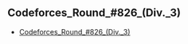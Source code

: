 ## Codeforces_Round_#826_(Div._3)
* [Codeforces_Round_#826_(Div._3)](https://codeforces.com/contest/1741)
